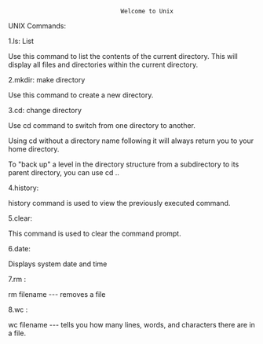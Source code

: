 									Welcome to Unix

UNIX Commands:

1.ls: List 

Use this command to list the contents of the current directory. This will display all files and directories within the current directory.

2.mkdir:  make directory

Use this command to create a new directory.

3.cd: change directory

Use cd command to switch from one directory to another.

Using cd without a directory name following it will always return you to your home directory.

To "back up" a level in the directory structure from a subdirectory to its parent directory, you can use cd ..  

4.history:

history command is used to view the previously executed command.

5.clear: 

This command is used to clear the command prompt.

6.date:

Displays system date and time

7.rm :

rm filename --- removes a file

8.wc :

wc filename --- tells you how many lines, words, and characters there are in a file.